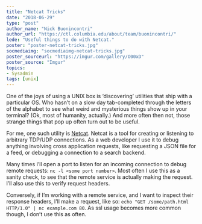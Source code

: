 ```yaml
---
title: "Netcat Tricks"
date: "2018-06-29"
type: "post"
author_name: "Nick Buonincontri"
author_url: "https://ctl.columbia.edu/about/team/buonincontri/"
lede: "Useful things to do with Netcat."
poster: "poster-netcat-tricks.jpg"
socmediaimg: "socmediaimg-netcat-tricks.jpg"
poster_sourceurl: "https://imgur.com/gallery/O00xD"
poster_source: "Imgur"
topics: 
- Sysadmin 
tags: [unix]
---
```


One of the joys of using a UNIX box is ‘discovering’ utilities that ship with a particular OS. Who hasn’t on a slow day tab-completed through the letters of the alphabet to see what weird and mysterious things show up in your terminal? (Ok, most of humanity, actually.) And more often then not, those strange things that pop up often turn out to be useful.

For me, one such utility is [Netcat](https://en.wikipedia.org/wiki/Netcat).
Netcat is a tool for creating or listening to arbitrary TDP/UDP connections. As a web developer I use it to debug anything involving cross application requests, like requesting a JSON file for a feed, or debugging a connection to a search backend.

Many times I’ll open a port to listen for an incoming connection to debug remote requests: `nc -l <some port number>`. Most often I use this as a sanity check, to see that the remote service is actually making the request. I’ll also use this to verify request headers.

Conversely, if I’m working with a remote service, and I want to inspect their response headers, I’ll make a request, like so: `echo "GET /some/path.html HTTP/1.0" | nc example.com 80`. As ssl usage becomes more common though, I don’t use this as often.

